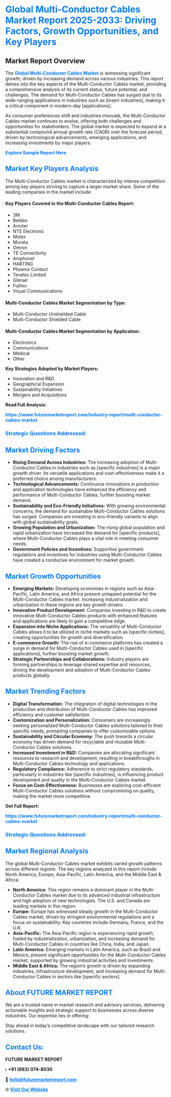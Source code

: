 <h1 style="color: #007BFF;">Global Multi-Conductor Cables Market Report 2025-2033: Driving Factors, Growth Opportunities, and Key Players</h1>

<section id="overview">
<h2>Market Report Overview</h2>
<p>The <a href="https://www.futuremarketreport.com/industry-report/multi-conductor-cables-market" style="color: #007BFF; text-decoration: none;"><strong>Global Multi-Conductor Cables Market</strong></a> is witnessing significant growth, driven by increasing demand across various industries. This report delves into the key aspects of the Multi-Conductor Cables market, providing a comprehensive analysis of its current status, future potential, and challenges. The demand for Multi-Conductor Cables has surged due to its wide-ranging applications in industries such as [insert industries], making it a critical component in modern-day [applications].</p>
<p>As consumer preferences shift and industries innovate, the Multi-Conductor Cables market continues to evolve, offering both challenges and opportunities for stakeholders. The global market is expected to expand at a substantial compound annual growth rate (CAGR) over the forecast period, driven by technological advancements, emerging applications, and increasing investments by major players.</p>
</section>

<section id="overview">
<p><a href="https://www.futuremarketreport.com/request-sample/reportId=85378" style="color: #007BFF; text-decoration: none;"><strong>Explore Sample Report Here</strong></a></p>
</section>

<section id="key-players">
<h2 style="color: #007BFF;">Market Key Players Analysis</h2>
<p>The Multi-Conductor Cables market is characterized by intense competition among key players striving to capture a larger market share. Some of the leading companies in the market include:</p>
<h4>Key Players Covered in the Multi-Conductor Cables Report:</h4>
<ul><li>3M</li><li>Belden</li><li>Anixter</li><li>NTE Electronic</li><li>Molex</li><li>Murata</li><li>Omron</li><li>TE Connectivity</li><li>Amphonel</li><li>HARTING</li><li>Phoenix Contact</li><li>Tevelec Limited</li><li>Glenair</li><li>Fujitsu</li><li>Visual Communications</li></ul>
<h4>Multi-Conductor Cables Market Segmentation by Type:</h4>
<ul><li>Multi-Conductor Unshielded Cable</li><li>Multi-Conductor Shielded Cable</li></ul>

<h4>Multi-Conductor Cables Market Segmentation by Application:</h4>
<ul><li>Electronics</li><li>Communications</li><li>Medical</li><li>Other</li></ul>
<p><strong>Key Strategies Adopted by Market Players:</strong></p>
<ul>
<li>Innovation and R&D</li>
<li>Geographical Expansion</li>
<li>Sustainability Initiatives</li>
<li>Mergers and Acquisitions</li>
</ul>
</section>

<section>
<p><strong>Read Full Analysis: </strong></p><a href="https://www.futuremarketreport.com/industry-report/multi-conductor-cables-market" style="color: #007BFF; text-decoration: none;"><strong>https://www.futuremarketreport.com/industry-report/multi-conductor-cables-market</strong></a>
<h3 style="color: #007BFF;">Strategic Questions Addressed:</h3>
</section>

<section id="driving-factors">
<h2 style="color: #007BFF;">Market Driving Factors</h2>
<ul>
<li><strong>Rising Demand Across Industries:</strong> The increasing adoption of Multi-Conductor Cables in industries such as [specific industries] is a major growth driver. Its versatile applications and cost-effectiveness make it a preferred choice among manufacturers.</li>
<li><strong>Technological Advancements:</strong> Continuous innovations in production and application technologies have enhanced the efficiency and performance of Multi-Conductor Cables, further boosting market demand.</li>
<li><strong>Sustainability and Eco-Friendly Initiatives:</strong> With growing environmental concerns, the demand for sustainable Multi-Conductor Cables solutions has surged. Companies are investing in eco-friendly variants to align with global sustainability goals.</li>
<li><strong>Growing Population and Urbanization:</strong> The rising global population and rapid urbanization have increased the demand for [specific products], where Multi-Conductor Cables plays a vital role in meeting consumer needs.</li>
<li><strong>Government Policies and Incentives:</strong> Supportive government regulations and incentives for industries using Multi-Conductor Cables have created a conducive environment for market growth.</li>
</ul>
</section>

<section id="growth-opportunities">
<h2 style="color: #007BFF;">Market Growth Opportunities</h2>
<ul>
<li><strong>Emerging Markets:</strong> Developing economies in regions such as Asia-Pacific, Latin America, and Africa present untapped potential for the Multi-Conductor Cables market. Increasing industrialization and urbanization in these regions are key growth drivers.</li>
<li><strong>Innovative Product Development:</strong> Companies investing in R&D to create innovative Multi-Conductor Cables products with enhanced features and applications are likely to gain a competitive edge.</li>
<li><strong>Expansion into Niche Applications:</strong> The versatility of Multi-Conductor Cables allows it to be utilized in niche markets such as [specific niches], creating opportunities for growth and diversification.</li>
<li><strong>E-commerce Growth:</strong> The rise of e-commerce platforms has created a surge in demand for Multi-Conductor Cables used in [specific applications], further boosting market growth.</li>
<li><strong>Strategic Partnerships and Collaborations:</strong> Industry players are forming partnerships to leverage shared expertise and resources, driving the development and adoption of Multi-Conductor Cables products globally.</li>
</ul>
</section>

<section id="trending-factors">
<h2 style="color: #007BFF;">Market Trending Factors</h2>
<ul>
<li><strong>Digital Transformation:</strong> The integration of digital technologies in the production and distribution of Multi-Conductor Cables has improved efficiency and customer satisfaction.</li>
<li><strong>Customization and Personalization:</strong> Consumers are increasingly seeking personalized Multi-Conductor Cables solutions tailored to their specific needs, prompting companies to offer customizable options.</li>
<li><strong>Sustainability and Circular Economy:</strong> The push towards a circular economy has driven demand for recyclable and reusable Multi-Conductor Cables solutions.</li>
<li><strong>Increased Investment in R&D:</strong> Companies are allocating significant resources to research and development, resulting in breakthroughs in Multi-Conductor Cables technology and applications.</li>
<li><strong>Regulatory Compliance:</strong> Adherence to strict regulatory standards, particularly in industries like [specific industries], is influencing product development and quality in the Multi-Conductor Cables market.</li>
<li><strong>Focus on Cost-Effectiveness:</strong> Businesses are exploring cost-efficient Multi-Conductor Cables solutions without compromising on quality, making the market more competitive.</li>
</ul>
</section>

<section>
<p><strong>Get Full Report: </strong></p><a href="https://www.futuremarketreport.com/industry-report/multi-conductor-cables-market" style="color: #007BFF; text-decoration: none;"><strong>https://www.futuremarketreport.com/industry-report/multi-conductor-cables-market</strong></a>
<h3 style="color: #007BFF;">Strategic Questions Addressed:</h3>
</section>


<section id="regional-analysis">
<h2 style="color: #007BFF;">Market Regional Analysis</h2>
<p>The global Multi-Conductor Cables market exhibits varied growth patterns across different regions. The key regions analyzed in this report include North America, Europe, Asia-Pacific, Latin America, and the Middle East & Africa:</p>
<ul>
<li><strong>North America:</strong> This region remains a dominant player in the Multi-Conductor Cables market due to its advanced industrial infrastructure and high adoption of new technologies. The U.S. and Canada are leading markets in this region.</li>
<li><strong>Europe:</strong> Europe has witnessed steady growth in the Multi-Conductor Cables market, driven by stringent environmental regulations and a focus on sustainability. Key countries include Germany, France, and the U.K.</li>
<li><strong>Asia-Pacific:</strong> The Asia-Pacific region is experiencing rapid growth, fueled by industrialization, urbanization, and increasing demand for Multi-Conductor Cables in countries like China, India, and Japan.</li>
<li><strong>Latin America:</strong> Emerging markets in Latin America, such as Brazil and Mexico, present significant opportunities for the Multi-Conductor Cables market, supported by growing industrial activities and investments.</li>
<li><strong>Middle East & Africa:</strong> The region’s growth is driven by expanding industries, infrastructure development, and increasing demand for Multi-Conductor Cables in sectors like [specific sectors].</li>
</ul>
</section>

<footer>
<h2 style="color: #007BFF;">About FUTURE MARKET REPORT</h2>
<p>We are a trusted name in market research and advisory services, delivering actionable insights and strategic support to businesses across diverse industries. Our expertise lies in offering:</p>

<p>Stay ahead in today’s competitive landscape with our tailored research solutions.</p>

<h2 style="color: #007BFF;">Contact Us:</h2>
<p><strong>FUTURE MARKET REPORT</strong></p>
<p>📞 <strong>+91 (883) 074-8030</strong></p>
<p>📧 <strong><a href="mailto:help@futuremarketreport.com" style="color: #007BFF;">help@futuremarketreport.com</a></strong></p>
<p>🌐 <strong><a href="https://www.futuremarketreport.com/" style="color: #007BFF;">Visit Our Website</a></strong></p>
</footer>